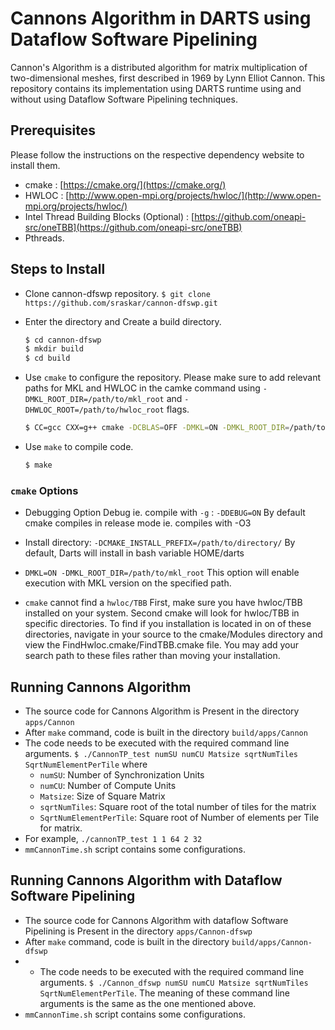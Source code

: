 # Cannons Algorithm in DARTS using Dataflow Software Pipelining

Cannon's Algorithm is a distributed algorithm for matrix multiplication of two-dimensional meshes, first described in 1969 by Lynn Elliot Cannon. This repository contains its implementation using DARTS runtime using and without using Dataflow Software Pipelining techniques. 

## Prerequisites

Please follow the instructions on the respective dependency website to install them. 

* cmake : [https://cmake.org/](https://cmake.org/)
* HWLOC : [http://www.open-mpi.org/projects/hwloc/](http://www.open-mpi.org/projects/hwloc/)
* Intel Thread Building Blocks (Optional) : [https://github.com/oneapi-src/oneTBB](https://github.com/oneapi-src/oneTBB)
* Pthreads.


## Steps to Install

* Clone cannon-dfswp repository.
  `$ git clone https://github.com/sraskar/cannon-dfswp.git`

* Enter the directory and Create a build directory.
  ```bash
  $ cd cannon-dfswp
  $ mkdir build 
  $ cd build 
  ```

* Use `cmake` to configure the repository. Please make sure to add relevant paths for MKL and HWLOC in the camke command using `-DMKL_ROOT_DIR=/path/to/mkl_root` and `-DHWLOC_ROOT=/path/to/hwloc_root` flags. 
  ```bash
  $ CC=gcc CXX=g++ cmake -DCBLAS=OFF -DMKL=ON -DMKL_ROOT_DIR=/path/to/mkl_root -DHWLOC_ROOT=/path/to/hwloc_root ../
  ```

* Use `make` to compile code. 
  ```bash
  $ make 
  ``` 

### `cmake` Options 

* Debugging Option 
Debug ie. compile with `-g` : `-DDEBUG=ON` 
By default cmake compiles in release mode ie. compiles with -O3

* Install directory: `-DCMAKE_INSTALL_PREFIX=/path/to/directory/`
  By default, Darts will install in bash variable HOME/darts

* `DMKL=ON -DMKL_ROOT_DIR=/path/to/mkl_root`
  This option will enable execution with MKL version on the specified path.  

* `cmake` cannot find a `hwloc/TBB` 
  First, make sure you have hwloc/TBB installed on your system. Second cmake will look for hwloc/TBB in specific directories. To find if you installation is located in on of these directories, navigate in your source to the cmake/Modules directory and view the FindHwloc.cmake/FindTBB.cmake file. You may add your search path to these files rather than moving your installation.

## Running Cannons Algorithm

* The source code for Cannons Algorithm is Present in the directory `apps/Cannon`
* After `make` command, code is built in the directory `build/apps/Cannon`
* The code needs to be executed with the required command line arguments. 
`$ ./CannonTP_test numSU numCU Matsize sqrtNumTiles SqrtNumElementPerTile` where 
  * `numSU`: Number of Synchronization Units
  * `numCU`: Number of Compute Units 
  * `Matsize`: Size of Square Matrix
  * `sqrtNumTiles`: Square root of the total number of tiles for the matrix 
  * `SqrtNumElementPerTile`: Square root of Number of elements per Tile for matrix. 
* For example, `./cannonTP_test 1 1 64 2 32` 
* `mmCannonTime.sh` script contains some configurations. 

## Running Cannons Algorithm with Dataflow Software Pipelining 

* The source code for Cannons Algorithm with dataflow Software Pipelining is Present in the directory `apps/Cannon-dfswp`
* After `make` command, code is built in the directory `build/apps/Cannon-dfswp`
* * The code needs to be executed with the required command line arguments. 
`$ ./Cannon_dfswp numSU numCU Matsize sqrtNumTiles SqrtNumElementPerTile`. The meaning of these command line arguments is the same as the one mentioned above. 
* `mmCannonTime.sh` script contains some configurations. 
